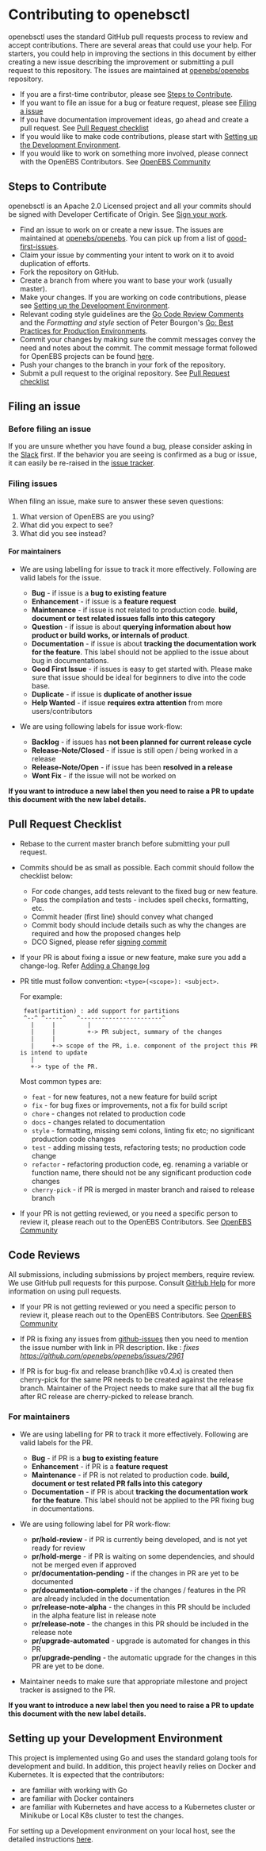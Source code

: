 # Contributing to openebsctl

openebsctl uses the standard GitHub pull requests process to review and accept contributions.  There are several areas that could use your help. For starters, you could help in improving the sections in this document by either creating a new issue describing the improvement or submitting a pull request to this repository. The issues are maintained at [openebs/openebs](https://github.com/openebs/openebs/issues?q=is%3Aissue+is%3Aopen+label%3Aopenebsctl) repository.

* If you are a first-time contributor, please see [Steps to Contribute](#steps-to-contribute).
* If you want to file an issue for a bug or feature request, please see [Filing a issue](#filing-an-issue)
* If you have documentation improvement ideas, go ahead and create a pull request. See [Pull Request checklist](#pull-request-checklist)
* If you would like to make code contributions, please start with [Setting up the Development Environment](#setting-up-your-development-environment).
* If you would like to work on something more involved, please connect with the OpenEBS Contributors. See [OpenEBS Community](https://github.com/openebs/openebs/tree/master/community)

## Steps to Contribute

openebsctl is an Apache 2.0 Licensed project and all your commits should be signed with Developer Certificate of Origin. See [Sign your work](#sign-your-work). 

* Find an issue to work on or create a new issue. The issues are maintained at [openebs/openebs](https://github.com/openebs/openebs/issues?q=is%3Aissue+is%3Aopen+label%3Aopenebsctl). You can pick up from a list of [good-first-issues](https://github.com/openebs/openebsctl/labels/good%20first%20issue).
* Claim your issue by commenting your intent to work on it to avoid duplication of efforts. 
* Fork the repository on GitHub.
* Create a branch from where you want to base your work (usually master).
* Make your changes. If you are working on code contributions, please see [Setting up the Development Environment](#setting-up-your-development-environment).
* Relevant coding style guidelines are the [Go Code Review Comments](https://code.google.com/p/go-wiki/wiki/CodeReviewComments) and the _Formatting and style_ section of Peter Bourgon's [Go: Best Practices for Production Environments](http://peter.bourgon.org/go-in-production/#formatting-and-style).
* Commit your changes by making sure the commit messages convey the need and notes about the commit. The commit message format followed for OpenEBS projects can be found [here](https://github.com/openebs/openebs/blob/master/contribute/git-commit-message.md).
* Push your changes to the branch in your fork of the repository.
* Submit a pull request to the original repository. See [Pull Request checklist](#pull-request-checklist)

## Filing an issue
### Before filing an issue

If you are unsure whether you have found a bug, please consider asking in the [Slack](https://kubernetes.slack.com/messages/openebs) first. If
the behavior you are seeing is confirmed as a bug or issue, it can easily be re-raised in the [issue tracker](https://github.com/openebs/openebs/issues).

### Filing issues

When filing an issue, make sure to answer these seven questions:

1. What version of OpenEBS are you using?
2. What did you expect to see?
3. What did you see instead?

#### For maintainers
* We are using labelling for issue to track it more effectively. Following are valid labels for the issue.
   - **Bug** - if issue is a **bug to existing feature**
   - **Enhancement** - if issue is a **feature request**
   - **Maintenance**  - if issue is not related to production code. **build, document or test related issues falls into this category**
   - **Question** - if issue is about **querying information about how product or build works, or internals of product**.
   - **Documentation** - if issue is about **tracking the documentation work for the feature**. This label should not be applied to the issue about bug in documentations.
   - **Good First Issue** - if issues is easy to get started with. Please make sure that issue should be ideal for beginners to dive into the code base.
   - **Duplicate** - if issue is **duplicate of another issue**
   - **Help Wanted** - if issue **requires extra attention** from more users/contributors

* We are using following labels for issue work-flow:
   - **Backlog** - if issues has **not been planned for current release cycle**
   - **Release-Note/Closed** - if issue is still open / being worked in a release
   - **Release-Note/Open** - if issue has been **resolved in a release**
   - **Wont Fix** - if the issue will not be worked on
   
**If you want to introduce a new label then you need to raise a PR to update this document with the new label details.**

## Pull Request Checklist
* Rebase to the current master branch before submitting your pull request.
* Commits should be as small as possible. Each commit should follow the checklist below:
  - For code changes, add tests relevant to the fixed bug or new feature.
  - Pass the compilation and tests - includes spell checks, formatting, etc.
  - Commit header (first line) should convey what changed
  - Commit body should include details such as why the changes are required and how the proposed changes help
  - DCO Signed, please refer [signing commit](code-standard.md/sign-your-commits) 
* If your PR is about fixing a issue or new feature, make sure you add a change-log. Refer [Adding a Change log](code-standard.md/adding-a-changelog)
* PR title must follow convention: `<type>(<scope>): <subject>`.

  For example:
  ```
   feat(partition) : add support for partitions
   ^--^ ^-----^   ^-----------------------^
     |     |         |
     |     |         +-> PR subject, summary of the changes
     |     |
     |     +-> scope of the PR, i.e. component of the project this PR is intend to update
     |
     +-> type of the PR.
  ```

    Most common types are:
    * `feat`        - for new features, not a new feature for build script
    * `fix`         - for bug fixes or improvements, not a fix for build script
    * `chore`       - changes not related to production code
    * `docs`        - changes related to documentation
    * `style`       - formatting, missing semi colons, linting fix etc; no significant production code changes
    * `test`        - adding missing tests, refactoring tests; no production code change
    * `refactor`    - refactoring production code, eg. renaming a variable or function name, there should not be any significant production code changes
    * `cherry-pick` - if PR is merged in master branch and raised to release branch

* If your PR is not getting reviewed, or you need a specific person to review it, please reach out to the OpenEBS Contributors. See [OpenEBS Community](https://github.com/openebs/openebs/tree/master/community)

## Code Reviews
All submissions, including submissions by project members, require review. We use GitHub pull requests for this purpose. Consult [GitHub Help](https://help.github.com/en/github/collaborating-with-issues-and-pull-requests/about-pull-requests) for more information on using pull requests.

* If your PR is not getting reviewed or you need a specific person to review it, please reach out to the OpenEBS Contributors. See [OpenEBS Community](https://github.com/openebs/openebs/tree/master/community)

* If PR is fixing any issues from [github-issues](https://github.com/openebs/openebs/issues) then you need to mention the issue number with link in PR description. like : _fixes https://github.com/openebs/openebs/issues/2961_

* If PR is for bug-fix and release branch(like v0.4.x) is created then cherry-pick for the same PR needs to be created against the release branch. Maintainer of the Project needs to make sure that all the bug fix after RC release are cherry-picked to release branch.

### For maintainers
* We are using labelling for PR to track it more effectively. Following are valid labels for the PR.
   - **Bug** - if PR is a **bug to existing feature**
   - **Enhancement** - if PR is a **feature request**
   - **Maintenance**  - if PR is not related to production code. **build, document or test related PR falls into this category**
   - **Documentation** - if PR is about **tracking the documentation work for the feature**. This label should not be applied to the PR fixing bug in documentations.

* We are using following label for PR work-flow:
   - **pr/hold-review** - if PR is currently being developed, and is not yet ready for review
   - **pr/hold-merge** - if PR is waiting on some dependencies, and should not be merged even if approved
   - **pr/documentation-pending** - if the changes in PR are yet to be documented
   - **pr/documentation-complete** - if the changes / features in the PR are already included in the documentation
   - **pr/release-note-alpha** - the changes in this PR should be included in the alpha feature list in release note
   - **pr/release-note** - the changes in this PR should be included in the release note
   - **pr/upgrade-automated** - upgrade is automated for changes in this PR
   - **pr/upgrade-pending** - the automatic upgrade for the changes in this PR are yet to be done.

* Maintainer needs to make sure that appropriate milestone and project tracker is assigned to the PR.

**If you want to introduce a new label then you need to raise a PR to update this document with the new label details.**

## Setting up your Development Environment

This project is implemented using Go and uses the standard golang tools for development and build. In addition, this project heavily relies on Docker and Kubernetes. It is expected that the contributors:
- are familiar with working with Go
- are familiar with Docker containers
- are familiar with Kubernetes and have access to a Kubernetes cluster or Minikube or Local K8s cluster to test the changes.

For setting up a Development environment on your local host, see the detailed instructions [here](./BUILD.md).
